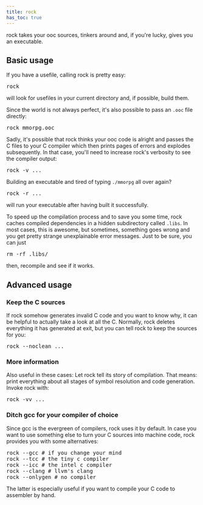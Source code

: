 ```yaml
---
title: rock
has_toc: true
---
```


rock takes your ooc sources, tinkers around and, if you're lucky, gives you an executable.

## Basic usage

If you have a usefile, calling rock is pretty easy:

<pre>
rock
</pre>

will look for usefiles in your current directory and, if possible, build them.

Since the world is not always perfect, it's also possible to pass an `.ooc` file directly:

<pre>
rock mmorpg.ooc
</pre>

Sadly, it's possible that rock thinks your ooc code is alright and passes the C files to your
C compiler which then prints pages of errors and explodes subsequently.
In that case, you'll need to increase rock's verbosity to see the compiler output:

<pre>
rock -v ...
</pre>

Building an executable and tired of typing `./mmorpg` all over again?

<pre>
rock -r ...
</pre>

will run your executable after having built it successfully.

To speed up the compilation process and to save you some time, rock caches compiled dependencies
in a hidden subdirectory called `.libs`. In most cases, this is awesome, but sometimes, something
goes wrong and you get pretty strange unexplainable error messages. Just to be sure, you can just

<pre>
rm -rf .libs/
</pre>

then, recompile and see if it works.

## Advanced usage

### Keep the C sources

If rock somehow generates invalid C code and you want to know why, it can be helpful to actually
take a look at all the C. Normally, rock deletes everything it has generated at exit, but you can
tell rock to keep the sources for you:

<pre>
rock --noclean ...
</pre>

### More information

Also useful in these cases: Let rock tell its story of compilation. That means: print everything about
all stages of symbol resolution and code generation. Invoke rock with:

<pre>
rock -vv ...
</pre>

### Ditch gcc for your compiler of choice

Since gcc is the evergreen of compilers, rock uses it by default. In case you want to use something else
to turn your C sources into machine code, rock provides you with some alternatives:

<pre>
rock --gcc # if you change your mind
rock --tcc # the tiny c compiler
rock --icc # the intel c compiler
rock --clang # llvm's clang
rock --onlygen # no compiler
</pre>

The latter is especially useful if you want to compile your C code to assembler by hand.


